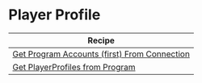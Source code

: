 # Player Profile

| Recipe                                                                        |
|-------------------------------------------------------------------------------|
| [Get Program Accounts (first) From Connection][ex-get-program-accounts]       |
| [Get PlayerProfiles from Program][ex-get-player-profiles]                     |

[ex-get-program-accounts]: ./player_profile/profile.html#get-program-accounts-first-from-connection
[ex-get-player-profiles]: ./player_profile/profile.html#get-playerprofiles-from-program